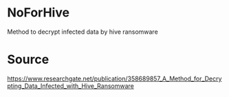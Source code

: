 # NoForHive
Method to decrypt infected data by hive ransomware

# Source 
https://www.researchgate.net/publication/358689857_A_Method_for_Decrypting_Data_Infected_with_Hive_Ransomware

